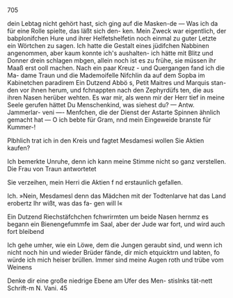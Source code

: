 705

dein Lebtag nicht gehört hast, sich ging auf die Masken-de
— Was ich da für eine Rolle spielte, das läßt sich den-
ken. Mein Zweck war eigentlich, der babplonifchen Hure
und ihrer Helfetshelfetin noch einmal zu guter Letzte ein
Wörtchen zu sagen. Ich hatte die Gestalt eines jüdifchen
Nabbinen angenommen, aber kaum konnte ich's aushalten-
ich hätte mit Blitz und Donner drein schlagen mbgen, allein
noch ist es zu frühe, sie müssen ihr Maaß erst ooll machen.
Nach ein paar Kreuz - und Quergangen fand ich die Ma-
dame Traun und die Mademoifelle Nifchlin da auf dem
Sopba im Kabinetchen paradirem
Ein Dutzend Abbö s, Petit Maitres und Marquis stan-
den vor ihnen herum, und fchnappten nach den Zephyrdüfs
ten, die aus ihren Nasen herüber wehten. Es war mir,
als wenn mir der Herr tief in meine Seele gerufen hättet
Du Menschenkind, was siehest du? — Antw. Jammerlar-
veni —- Menfchen, die der Dienst der Astarte Spinnen
ähnlich gemacht hat — O ich bebte für Gram, nnd mein
Eingeweide branste für Kummer-!

Plbhlich trat ich in den Kreis und fagtet Mesdamesi
wollen Sie Aktien kaufen?

Ich bemerkte Unruhe, denn ich kann meine Stimme nicht
so ganz verstellen. Die Frau von Traun antwortetet

Sie verzeihen, mein Herri die Aktien f nd erstaunlich
gefallen.

Ich. »Nein, Mesdamesl denn das Mädchen mit der
Todtenlarve hat das Land erobertz Ihr wißt, was das fa-
gen will l«

Ein Dutzend Riechstäfchchen fchwrirmten um beide Nasen
hernmz es begann ein Bienengefummfe im Saal, aber der
Jude war fort, und wird auch fort bleibend

Ich gehe umher, wie ein Löwe, dem die Jungen geraubt
sind, und wenn ich nicht noch hin und wieder Brüder fände,
dir mich etquicktrn und labten, fo würde ich mich heiser
brüllen. Immer sind meine Augen roth und trübe vom
Weinens

Denke dir eine große niedrige Ebene am Ufer des Men-
stislnks tät-nett Schrift-m N. Vani. 45

